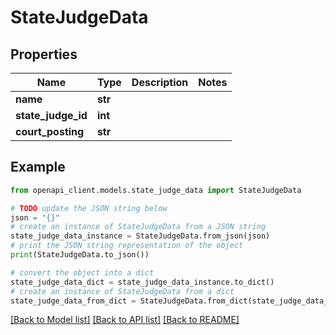 # StateJudgeData


## Properties

Name | Type | Description | Notes
------------ | ------------- | ------------- | -------------
**name** | **str** |  | 
**state_judge_id** | **int** |  | 
**court_posting** | **str** |  | 

## Example

```python
from openapi_client.models.state_judge_data import StateJudgeData

# TODO update the JSON string below
json = "{}"
# create an instance of StateJudgeData from a JSON string
state_judge_data_instance = StateJudgeData.from_json(json)
# print the JSON string representation of the object
print(StateJudgeData.to_json())

# convert the object into a dict
state_judge_data_dict = state_judge_data_instance.to_dict()
# create an instance of StateJudgeData from a dict
state_judge_data_from_dict = StateJudgeData.from_dict(state_judge_data_dict)
```
[[Back to Model list]](../README.md#documentation-for-models) [[Back to API list]](../README.md#documentation-for-api-endpoints) [[Back to README]](../README.md)


